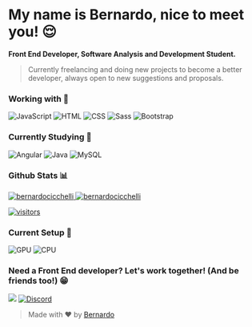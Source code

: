 # My name is Bernardo, nice to meet you! 😌



<strong>Front End Developer, Software Analysis and Development Student.</strong>
> <p>Currently freelancing and doing new projects to become a better developer, always open to new suggestions and proposals. </p>



### Working with 💼  


![JavaScript](https://img.shields.io/badge/JavaScript-F7DF1E?style=for-the-badge&logo=javascript&logoColor=black)
![HTML](https://img.shields.io/badge/HTML5-E34F26?style=for-the-badge&logo=html5&logoColor=white)
![CSS](https://img.shields.io/badge/CSS3-1572B6?style=for-the-badge&logo=css3&logoColor=white)
![Sass](https://img.shields.io/badge/Sass-CC6699?style=for-the-badge&logo=sass&logoColor=white)
![Bootstrap](https://img.shields.io/badge/Bootstrap-563D7C?style=for-the-badge&logo=bootstrap&logoColor=white)

### Currently Studying 📖

![Angular](https://img.shields.io/badge/Angular-DD0031?style=for-the-badge&logo=angular&logoColor=white)
![Java](https://img.shields.io/badge/Java-ED8B00?style=for-the-badge&logo=openjdk&logoColor=white)
![MySQL](https://img.shields.io/badge/MySQL-005C84?style=for-the-badge&logo=mysql&logoColor=white)



### Github Stats 📊 
 <p>
  <a href="https://github.com/bernardocicchelli">
    <img src="https://github-readme-stats.vercel.app/api?username=bernardocicchelli&show_icons=true&theme=dracula&locale=en&include_all_commits=true&count_private=true" alt="bernardocicchelli" />
  </a>
  <a href="https://github.com/bernardocicchelli">
     <img src="https://github-readme-streak-stats.herokuapp.com/?user=bernardocicchelli&theme=dracula" alt="bernardocicchelli" />
  </a>
</p>

[![visitors](https://visitor-badge.laobi.icu/badge?page_id=bernardocicchelli.visitor-badge)](https://github.com/bernardocicchelli)<br>
### Current Setup 🚀
![GPU](https://img.shields.io/badge/NVIDIA-RTX3060-76B900?style=for-the-badge&logo=nvidia&logoColor=white)
![CPU](https://img.shields.io/badge/AMD-Ryzen_7_7600X-ED1C24?style=for-the-badge&logo=amd&logoColor=white) 
### Need a Front End developer? Let's work together! (And be friends too!) 😁

<p>
 <a href="https://www.linkedin.com/in/bernardocicchelli/"><img src="https://img.shields.io/badge/-BernardoCicchelli-0077B5?style=for-the-badge&logo=Linkedin&logoColor=white"/></a>
<a href="https://discordapp.com/users/300436379681423370"><img src='https://img.shields.io/badge/Discord-7289DA?style=for-the-badge&logo=discord&logoColor=white'  alt='Discord'/></a>
</p>

> Made with ❤️ by <a href="https://github.com/BernardoCicchelli/">Bernardo</a>
